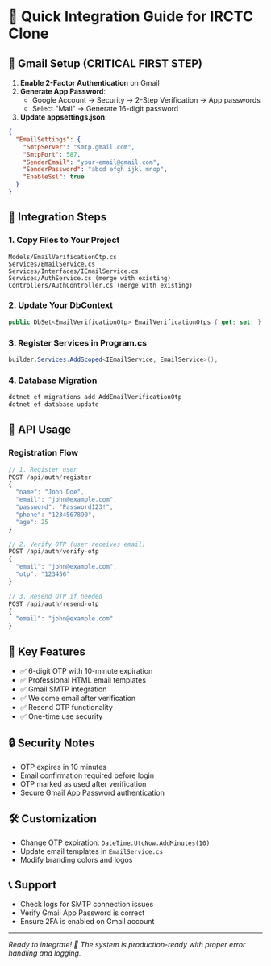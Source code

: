 # 🚀 Quick Integration Guide for IRCTC Clone

## 📧 Gmail Setup (CRITICAL FIRST STEP)

1. **Enable 2-Factor Authentication** on Gmail
2. **Generate App Password**:
   - Google Account → Security → 2-Step Verification → App passwords
   - Select "Mail" → Generate 16-digit password
3. **Update appsettings.json**:
```json
{
  "EmailSettings": {
    "SmtpServer": "smtp.gmail.com",
    "SmtpPort": 587,
    "SenderEmail": "your-email@gmail.com",
    "SenderPassword": "abcd efgh ijkl mnop",
    "EnableSsl": true
  }
}
```

## 🔧 Integration Steps

### 1. Copy Files to Your Project
```
Models/EmailVerificationOtp.cs
Services/EmailService.cs
Services/Interfaces/IEmailService.cs
Services/AuthService.cs (merge with existing)
Controllers/AuthController.cs (merge with existing)
```

### 2. Update Your DbContext
```csharp
public DbSet<EmailVerificationOtp> EmailVerificationOtps { get; set; }
```

### 3. Register Services in Program.cs
```csharp
builder.Services.AddScoped<IEmailService, EmailService>();
```

### 4. Database Migration
```bash
dotnet ef migrations add AddEmailVerificationOtp
dotnet ef database update
```

## 📡 API Usage

### Registration Flow
```javascript
// 1. Register user
POST /api/auth/register
{
  "name": "John Doe",
  "email": "john@example.com",
  "password": "Password123!",
  "phone": "1234567890",
  "age": 25
}

// 2. Verify OTP (user receives email)
POST /api/auth/verify-otp
{
  "email": "john@example.com",
  "otp": "123456"
}

// 3. Resend OTP if needed
POST /api/auth/resend-otp
{
  "email": "john@example.com"
}
```

## 🎯 Key Features
- ✅ 6-digit OTP with 10-minute expiration
- ✅ Professional HTML email templates
- ✅ Gmail SMTP integration
- ✅ Welcome email after verification
- ✅ Resend OTP functionality
- ✅ One-time use security

## 🔒 Security Notes
- OTP expires in 10 minutes
- Email confirmation required before login
- OTP marked as used after verification
- Secure Gmail App Password authentication

## 🛠️ Customization
- Change OTP expiration: `DateTime.UtcNow.AddMinutes(10)`
- Update email templates in `EmailService.cs`
- Modify branding colors and logos

## 📞 Support
- Check logs for SMTP connection issues
- Verify Gmail App Password is correct
- Ensure 2FA is enabled on Gmail account

---
*Ready to integrate! 🚂 The system is production-ready with proper error handling and logging.*